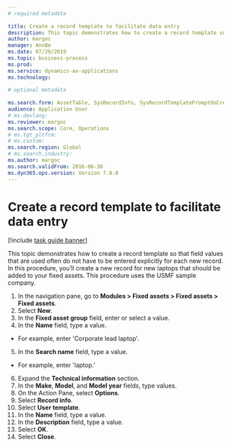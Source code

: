 ```yaml
--- 
# required metadata 
 
title: Create a record template to facilitate data entry
description: This topic demonstrates how to create a record template so that field values that are used often do not have to be entered explicitly for each new record. 
author: margoc
manager: AnnBe 
ms.date: 07/29/2019
ms.topic: business-process 
ms.prod:  
ms.service: dynamics-ax-applications 
ms.technology:  
 
# optional metadata 
 
ms.search.form: AssetTable, SysRecordInfo, SysRecordTemplatePromptOnCreate   
audience: Application User 
# ms.devlang:  
ms.reviewer: margoc
ms.search.scope: Core, Operations 
# ms.tgt_pltfrm:  
# ms.custom:  
ms.search.region: Global
# ms.search.industry: 
ms.author: margoc
ms.search.validFrom: 2016-06-30 
ms.dyn365.ops.version: Version 7.0.0 
---
```

# Create a record template to facilitate data entry

[!include [task guide banner](../../includes/task-guide-banner.md)]

This topic demonstrates how to create a record template so that field values that are used often do not have to be entered explicitly for each new record. In this procedure, you’ll create a new record for new laptops that should be added to your fixed assets. This procedure uses the USMF sample company.

1. In the navigation pane, go to **Modules > Fixed assets > Fixed assets > Fixed assets**.
2. Select **New**.
3. In the **Fixed asset group** field, enter or select a value.
4. In the **Name** field, type a value.
- For example, enter 'Corporate lead laptop'.  
5. In the **Search name** field, type a value.
- For example, enter 'laptop.'  
6. Expand the **Technical information** section.
7. In the **Make**, **Model**, and **Model year** fields, type values.
8. On the Action Pane, select **Options**.
9. Select **Record info**.
10. Select **User template**.
11. In the **Name** field, type a value.
12. In the **Description** field, type a value.
13. Select **OK**.
14. Select **Close**.


